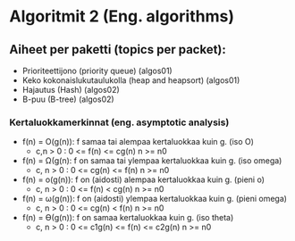 # Algoritmit 2 (Eng. algorithms)

## Aiheet per paketti (topics per packet):

- Prioriteettijono (priority queue) (algos01)
- Keko kokonaislukutaulukolla (heap and heapsort) (algos01)
- Hajautus (Hash) (algos02)
- B-puu (B-tree) (algos02)


### Kertaluokkamerkinnat (eng. asymptotic analysis)

- f(n) = O(g(n)): f samaa tai alempaa kertaluokkaa kuin g. (iso O)
    - c,n > 0 : 0 <= f(n) <= cg(n)   n >= n0
- f(n) = Ω(g(n): f on samaa tai ylempaa kertaluokkaa kuin g. (iso omega)
    - c, n > 0 : 0 <= cg(n) <= f(n)    n >= n0
- f(n) = o(g(n)): f on (aidosti) alempaa kertaluokkaa kuin g. (pieni o)
    - c, n > 0 : 0 <= f(n) < cg(n) n >= n0
- f(n) = ω(g(n)): f on (aidosti) ylempaa kertaluokkaa kuin g. (pieni omega)
    - c, n > 0 : 0 <= cg(n) < f(n)  n >= n0
- f(n) = ϴ(g(n)): f on samaa kertaluokkaa kuin g. (iso theta)
    - c, n > 0 : 0 <= c1g(n) <= f(n) <= c2g(n)  n >= n0

